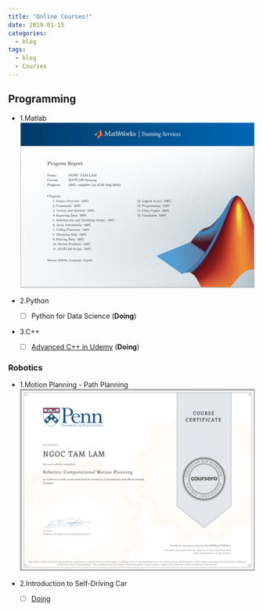 ```yaml
---
title: "Online Courses!"
date: 2019-01-15
categories:
  - blog
tags:
  - blog
  - Courses
---
```

## Programming
- 1.Matlab
![alttext](/assets/images/MatlabOnramp.jpg)

- 2.Python
  - [ ] Python for Data Science (__Doing__)
      
- 3.C++
  - [ ] [Advanced C++ in Udemy]() (__Doing__)
  
### Robotics
- 1.Motion Planning - Path Planning
![alttext](/assets/images/MotionPlanning.png)


- 2.Introduction to Self-Driving Car
  - [ ] [Doing]()
